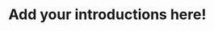 # Add your introductions here!


<!-- Matomo Tag Manager -->
<script>
var _mtm = window._mtm = window._mtm || [];
_mtm.push({'mtm.startTime': (new Date().getTime()), 'event': 'mtm.Start'});
var d=document, g=d.createElement('script'), s=d.getElementsByTagName('script')[0];
g.async=true; g.src='https://matomo.moeci.com/js/container_TkIZmeCT.js'; s.parentNode.insertBefore(g,s);
</script>
<!-- End Matomo Tag Manager -->
